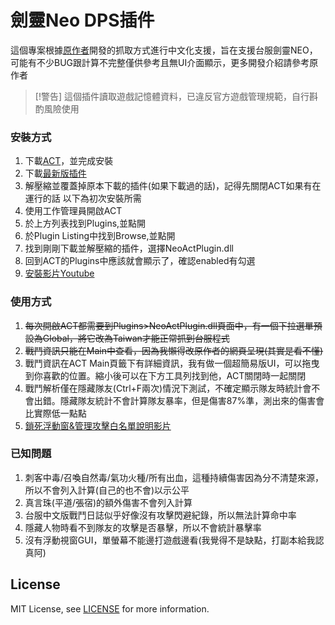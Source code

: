 # 劍靈Neo DPS插件

這個專案根據[原作者](https://github.com/azuradara/neo-act-plugin)開發的抓取方式進行中文化支援，旨在支援台服劍靈NEO，可能有不少BUG跟計算不完整僅供參考且無UI介面顯示，更多開發介紹請參考原作者

>[!警告]
>這個插件讀取遊戲記憶體資料，已違反官方遊戲管理規範，自行斟酌風險使用

### 安裝方式
1. 下載[ACT](https://advancedcombattracker.com/download.php)，並完成安裝
2. 下載[最新版插件](https://github.com/Emagu/neo-act-plugin/releases/latest)
3. 解壓縮並覆蓋掉原本下載的插件(如果下載過的話)，記得先關閉ACT如果有在運行的話
以下為初次安裝所需
4. 使用工作管理員開啟ACT
5. 於上方列表找到Plugins,並點開
6. 於Plugin Listing中找到Browse,並點開
7. 找到剛剛下載並解壓縮的插件，選擇NeoActPlugin.dll
8. 回到ACT的Plugins中應該就會顯示了，確認enabled有勾選
9. [安裝影片Youtube](https://www.youtube.com/watch?v=deu13IIWQys)

### 使用方式
1. ~~每次開啟ACT都需要到Plugins>NeoActPlugin.dll頁面中，有一個下拉選單預設為Global，將它改為Taiwan才能正常抓到台服程式~~
2. ~~戰鬥資訊只能在Main中查看，因為我懶得改原作者的網頁呈現(其實是看不懂)~~
3. 戰鬥資訊在ACT Main頁籤下有詳細資訊，我有做一個超簡易版UI，可以拖曳到你喜歡的位置。縮小後可以在下方工具列找到他，ACT關閉時一起關閉
4. 戰鬥解析僅在隱藏隊友(Ctrl+F兩次)情況下測試，不確定顯示隊友時統計會不會出錯。隱藏隊友統計不會計算隊友暴率，但是傷害87%準，測出來的傷害會比實際低一點點
5. [鎖死浮動窗&管理攻擊白名單說明影片](https://youtu.be/GfnhkUNQCUw) 

### 已知問題
1. 刺客中毒/召喚自然毒/氣功火種/所有出血，這種持續傷害因為分不清楚來源，所以不會列入計算(自己的也不會)以示公平
2. 真言珠(平道/張宿)的額外傷害不會列入計算
3. 台服中文版戰鬥日誌似乎好像沒有攻擊閃避紀錄，所以無法計算命中率
4. 隱藏人物時看不到隊友的攻擊是否暴擊，所以不會統計暴擊率
5. 沒有浮動視窗GUI，單螢幕不能邊打遊戲邊看(我覺得不是缺點，打副本給我認真阿)

## License

MIT License, see [LICENSE](LICENSE) for more information.
